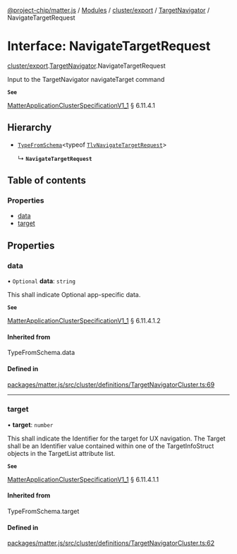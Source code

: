 [@project-chip/matter.js](../README.md) / [Modules](../modules.md) / [cluster/export](../modules/cluster_export.md) / [TargetNavigator](../modules/cluster_export.TargetNavigator.md) / NavigateTargetRequest

# Interface: NavigateTargetRequest

[cluster/export](../modules/cluster_export.md).[TargetNavigator](../modules/cluster_export.TargetNavigator.md).NavigateTargetRequest

Input to the TargetNavigator navigateTarget command

**`See`**

[MatterApplicationClusterSpecificationV1_1](spec_export.MatterApplicationClusterSpecificationV1_1.md) § 6.11.4.1

## Hierarchy

- [`TypeFromSchema`](../modules/tlv_export.md#typefromschema)\<typeof [`TlvNavigateTargetRequest`](../modules/cluster_export.TargetNavigator.md#tlvnavigatetargetrequest)\>

  ↳ **`NavigateTargetRequest`**

## Table of contents

### Properties

- [data](cluster_export.TargetNavigator.NavigateTargetRequest.md#data)
- [target](cluster_export.TargetNavigator.NavigateTargetRequest.md#target)

## Properties

### data

• `Optional` **data**: `string`

This shall indicate Optional app-specific data.

**`See`**

[MatterApplicationClusterSpecificationV1_1](spec_export.MatterApplicationClusterSpecificationV1_1.md) § 6.11.4.1.2

#### Inherited from

TypeFromSchema.data

#### Defined in

[packages/matter.js/src/cluster/definitions/TargetNavigatorCluster.ts:69](https://github.com/project-chip/matter.js/blob/3adaded6/packages/matter.js/src/cluster/definitions/TargetNavigatorCluster.ts#L69)

___

### target

• **target**: `number`

This shall indicate the Identifier for the target for UX navigation. The Target shall be an Identifier value
contained within one of the TargetInfoStruct objects in the TargetList attribute list.

**`See`**

[MatterApplicationClusterSpecificationV1_1](spec_export.MatterApplicationClusterSpecificationV1_1.md) § 6.11.4.1.1

#### Inherited from

TypeFromSchema.target

#### Defined in

[packages/matter.js/src/cluster/definitions/TargetNavigatorCluster.ts:62](https://github.com/project-chip/matter.js/blob/3adaded6/packages/matter.js/src/cluster/definitions/TargetNavigatorCluster.ts#L62)
